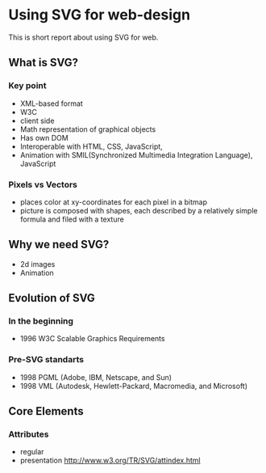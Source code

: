 # Using SVG for web-design
This is short report about using SVG for web.
## What is SVG?
### Key point
* XML-based format
* W3C
* client side
* Math representation of graphical objects
* Has own DOM
* Interoperable with HTML, CSS, JavaScript, 
* Animation with SMIL(Synchronized Multimedia Integration Language), JavaScript
### Pixels vs Vectors
* places color at xy-coordinates for each pixel in a bitmap
* picture is composed with shapes, each described by a relatively simple formula and filed with a texture

## Why we need SVG?
* 2d images
* Animation

## Evolution of SVG

### In the beginning
* 1996 W3C Scalable Graphics Requirements

### Pre-SVG standarts
* 1998 PGML (Adobe, IBM, Netscape, and Sun)
* 1998 VML (Autodesk, Hewlett-Packard, Macromedia, and Microsoft)

## Core Elements
### Attributes
* regular
* presentation
http://www.w3.org/TR/SVG/attindex.html